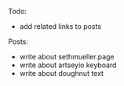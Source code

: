 Todo:
- add related links to posts

Posts:
- write about sethmueller.page
- write about artseyio keyboard
- write about doughnut text